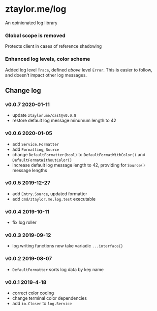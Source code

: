 # ztaylor.me/log

An opinionated log library

### Global scope is removed

Protects client in cases of reference shadowing

### Enhanced log levels, color scheme

Added log level `Trace`, defined *above* level `Error`. This is easier to follow, and doesn't impact other log messages.

## Change log

### v0.0.7 2020-01-11
- update `ztaylor.me/cast@v0.0.8`
- restore default log message minumum length to 42

### v0.0.6 2020-01-05
- add `Service.Formatter`
- add `Formatting`, `Source`
- change `DefaultFormatter(bool)` to `DefaultFormatWithColor()` and `DefaultFormatWithoutColor()`
- increase default log message length to 42, providing for `Source()` message lengths

### v0.0.5 2019-12-27
- add `Entry.Source`, updated formatter
- add `cmd/ztaylor.me.log.test` executable

### v0.0.4 2019-10-11
- fix log roller

### v0.0.3 2019-09-12
- log writing functions now take variadic `...interface{}`

### v0.0.2 2019-08-07
- `DefaultFormatter` sorts log data by key name

### v0.0.1 2019-4-18
- correct color coding
- change terminal color dependencies
- add `io.Closer` to `log.Service`

